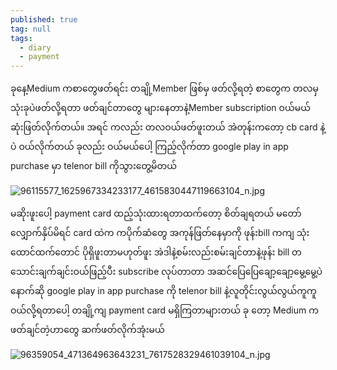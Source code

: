 ```yaml
---
published: true
tag: null
tags:
  - diary
  - payment
---
```


ခုနေ့Medium ကစာတွေဖတ်ရင်း တချို့Member ဖြစ်မှ ဖတ်လို့ရတဲ့ စာတွေက တလမှ သုံးခုပဲဖတ်လို့ရတာ
ဖတ်ချင်တာတွေ များနေတာနဲ့Member subscription ဝယ်မယ်ဆုံးဖြတ်လိုက်တယ်။
အရင် ကလည်း တလဝယ်ဖတ်ဖူးတယ် အဲတုန်းကတော့ cb card နဲ့ပဲ ဝယ်လိုက်တယ် ခုလည်း ဝယ်မယ်ပေါ့ ကြည့်လိုက်တာ google play in app purchase မှာ telenor bill ကိုသွားတွေ့မိတယ်

![96115577_1625967334233177_4615830447119663104_n.jpg]({{site.baseurl}}/_posts/96115577_1625967334233177_4615830447119663104_n.jpg)


မဆိုးဖူးပေါ့ payment card ထည့်သုံးထားရတာထက်တော့ စိတ်ချရတယ် မတော် လျှောက်နှိပ်မိရင် card ထဲက ကပိုက်ဆံတွေ အကုန်ဖြတ်နေမှာကို ဖုန်းbill ကကျ သုံးထောင်ထက်တောင် ပိုရှိဖူးတာမဟုတ်ဖူး အဲဒါနဲ့စမ်းလည်းစမ်းချင်တာနဲ့ဖုန်း bill တသောင်းချက်ချင်းဝယ်ဖြည့်ပီး subscribe လုပ်တာတာ အဆင်ပြေပြေချော့ချော့မွေ့မွေ့ပဲ နောက်ဆို google play in app purchase ကို telenor bill နဲ့လူတိုင်းလွယ်လွယ်ကူကူဝယ်လို့ရတာပေါ့ တချို့ကျ payment card မရှိကြတာများတယ်
ခု တော့ Medium က ဖတ်ချင်တဲ့ဟာတွေ ဆက်ဖတ်လိုက်အုံးမယ် 

![96359054_471364963643231_7617528329461039104_n.jpg]({{site.baseurl}}/_posts/96359054_471364963643231_7617528329461039104_n.jpg)

